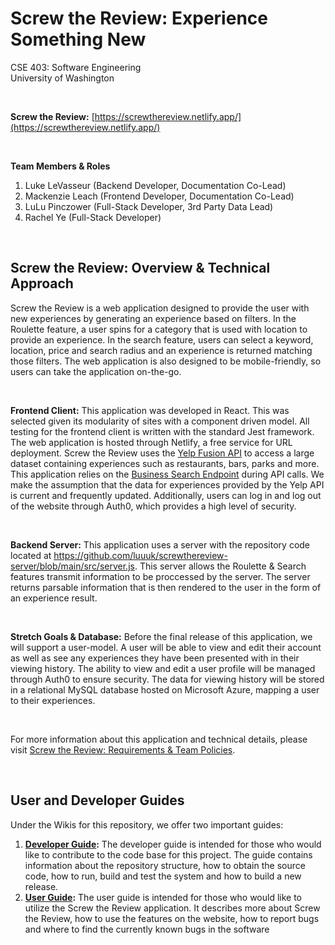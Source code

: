 # Screw the Review: Experience Something New
CSE 403: Software Engineering  
University of Washington  

&nbsp;  

**Screw the Review:** [https://screwthereview.netlify.app/](https://screwthereview.netlify.app/)

&nbsp; 

**Team Members & Roles**
1. Luke LeVasseur (Backend Developer, Documentation Co-Lead)
2. Mackenzie Leach (Frontend Developer, Documentation Co-Lead)
4. LuLu Pinczower (Full-Stack Developer, 3rd Party Data Lead)
5. Rachel Ye (Full-Stack Developer) 

&nbsp;  

## Screw the Review: Overview & Technical Approach
Screw the Review is a web application designed to provide the user with new experiences by generating an experience based on filters. In the Roulette feature, a user spins for a category that is used with location to provide an experience. In the search feature, users can select a keyword, location, price and search radius and an experience is returned matching those filters. The web application is also designed to be mobile-friendly, so users can take the application on-the-go.

&nbsp;  

**Frontend Client:** This application was developed in React. This was selected given its modularity of sites with a component driven model. All testing for the frontend client is written with the standard Jest framework. The web application is hosted through Netlify, a free service for URL deployment. Screw the Review uses the [Yelp Fusion API](https://www.yelp.com/fusion) to access a large dataset containing experiences such as restaurants, bars, parks and more. This application relies on the [Business Search Endpoint](https://www.yelp.com/developers/documentation/v3/business_search) during API calls. We make the assumption that the data for experiences provided by the Yelp API is current and frequently updated. Additionally, users can log in and log out of the website through Auth0, which provides a high level of security. 

&nbsp;  

**Backend Server:** This application uses a server with the repository code located at <https://github.com/luuuk/screwthereview-server/blob/main/src/server.js>. This server allows the Roulette & Search features transmit information to be proccessed by the server. The server returns parsable information that is then rendered to the user in the form of an experience result. 

&nbsp;  

**Stretch Goals & Database:** Before the final release of this application, we will support a user-model. A user will be able to view and edit their account as well as see any experiences they have been presented with in their viewing history. The ability to view and edit a user profile will be managed through Auth0 to ensure security. The data for viewing history will be stored in a relational MySQL database hosted on Microsoft Azure, mapping a user to their experiences. 

&nbsp;  

For more information about this application and technical details, please visit [Screw the Review: Requirements & Team Policies](https://docs.google.com/document/d/1AdpmiG6Gi3a_kvq9dlz2P9KB4OZ5nPvZS9F1-CJdxzk/edit?usp=sharing). 

&nbsp;


## User and Developer Guides
Under the Wikis for this repository, we offer two important guides:
1. **[Developer Guide](https://github.com/mackenzieleach/screwthereview/wiki/Screw-the-Review:-Developer-Guide):** The developer guide is intended for those who would like to contribute to the code base for this project. The guide contains information about the repository structure, how to obtain the source code, how to run, build and test the system and how to build a new release. 
2. **[User Guide](https://github.com/mackenzieleach/screwthereview/wiki/Screw-the-Review:-User-Guide):** The user guide is intended for those who would like to utilize the Screw the Review application. It describes more about Screw the Review, how to use the features on the website, how to report bugs and where to find the currently known bugs in the software

&nbsp; 
